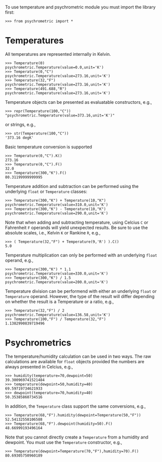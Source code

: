 To use temperature and psychrometric module you must import the library first:

~~~
>>> from psychrometric import *
~~~

# Temperatures

All temperatures are represented internally in Kelvin.

~~~
>>> Temperature(0)
psychrometric.Temperature(value=0.0,unit='K')
>>> Temperature(0,"C")
psychrometric.Temperature(value=273.16,unit='K')
>>> Temperature(32,"F")
psychrometric.Temperature(value=273.16,unit='K')
>>> Temperature(491.688,"R")
psychrometric.Temperature(value=273.16,unit='K')
~~~

Temperature objects can be presented as evaluatable constructors, e.g.,

~~~
>>> repr(Temperature(100,"C"))
"psychrometric.Temperature(value=373.16,unit='K')"
~~~

or strings, e.g.,

~~~
>>> str(Temperature(100,"C"))
'373.16 degK'
~~~

Basic temperature conversion is supported

~~~
>>> Temperature(0,"C").K()
273.16
>>> Temperature(0,"C").F()
32.0
>>> Temperature(300,"K").F()
80.31199999999995
~~~

Temperature addition and subtraction can be performed using the underlying `float` or `Temperature` classes:

~~~
>>> Temperature(300,"K") + Temperature(10,"K")
psychrometric.Temperature(value=310.0,unit='K')
>>> Temperature(300,"K") - Temperature(10,"K")
psychrometric.Temperature(value=290.0,unit='K')
~~~

Note that when adding and subtracting temperature, using Celcius `C` or Fahrenheit `F` operands will yield unexpected results. Be sure to use the absolute scales, i.e., Kelvin `K` or Rankine `R`, e.g.,

~~~
>>> ( Temperature(32,"F") + Temperature(9,'R') ).C()
5.0
~~~

Temperature multiplication can only be performed with an underlying `float` operand, e.g.,

~~~
>>> Temperature(300,"K") * 1.1
psychrometric.Temperature(value=330.0,unit='K')
>>> Temperature(300,"K") / 1.5
psychrometric.Temperature(value=200.0,unit='K')
~~~

Temperature division can be performend with either an underlying `float` or `Temperature` operand. However, the type of the result will differ depending on whether the result is a Temperature or a ratio, e.g.,

~~~
>>> Temperature(32,"F") / 2
psychrometric.Temperature(value=136.58,unit='K')
>>> Temperature(100,"F") / Temperature(32,"F")
1.1382990839719496
~~~

# Psychrometrics

The temperature/humidity calculation can be used in two ways.  The raw calculations are available for `float` objects provided the numbers are always presented in Celcius, e.g.,

~~~
>>> humidity(temperature=70,dewpoint=50)
39.300969741521484
>>> temperature(dewpoint=50,humidity=40)
69.59719734621933
>>> dewpoint(temperature=70,humidity=40)
50.35385860734516
~~~

In addition, the `Temperature` class support the same conversions, e.g.,

~~~
>>> Temperature(68,"F").humidity(dewpoint=Temperature(50,"F"))
52.54132558106588
>>> Temperature(68,"F").dewpoint(humidity=50).F()
48.66999193496164
~~~

Note that you cannot directly create a `Temperature` from a humidity and dewpoint. You must use the `Temperature` constructor, e.g.,

~~~
>>> Temperature(dewpoint=Temperature(70,"F"),humidity=70).F()
80.69305750960189
~~~
